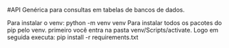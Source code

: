 ﻿#API Genérica para consultas em tabelas de bancos de dados. 

Para instalar o venv: python -m venv venv
Para instalar todos os pacotes do pip pelo venv.
primeiro você entra na pasta venv/Scripts/activate.
Logo em seguida executa: pip install -r requirements.txt
